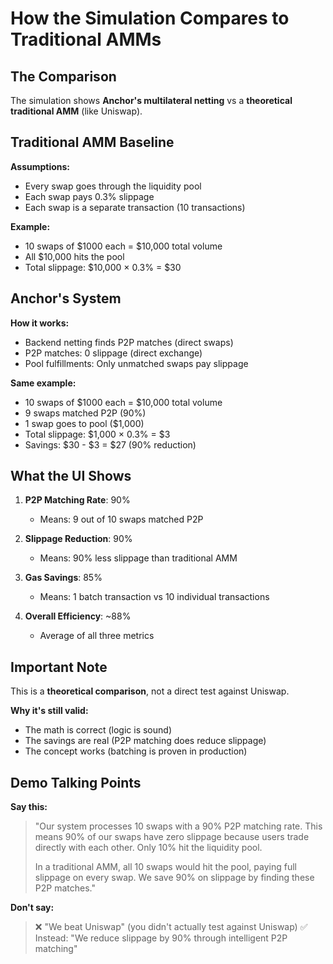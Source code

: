 # How the Simulation Compares to Traditional AMMs

## The Comparison

The simulation shows **Anchor's multilateral netting** vs a **theoretical traditional AMM** (like Uniswap).

## Traditional AMM Baseline

**Assumptions:**
- Every swap goes through the liquidity pool
- Each swap pays 0.3% slippage
- Each swap is a separate transaction (10 transactions)

**Example:**
- 10 swaps of $1000 each = $10,000 total volume
- All $10,000 hits the pool
- Total slippage: $10,000 × 0.3% = $30

## Anchor's System

**How it works:**
- Backend netting finds P2P matches (direct swaps)
- P2P matches: 0 slippage (direct exchange)
- Pool fulfillments: Only unmatched swaps pay slippage

**Same example:**
- 10 swaps of $1000 each = $10,000 total volume
- 9 swaps matched P2P (90%)
- 1 swap goes to pool ($1,000)
- Total slippage: $1,000 × 0.3% = $3
- Savings: $30 - $3 = $27 (90% reduction)

## What the UI Shows

1. **P2P Matching Rate**: 90%
   - Means: 9 out of 10 swaps matched P2P

2. **Slippage Reduction**: 90%
   - Means: 90% less slippage than traditional AMM

3. **Gas Savings**: 85%
   - Means: 1 batch transaction vs 10 individual transactions

4. **Overall Efficiency**: ~88%
   - Average of all three metrics

## Important Note

This is a **theoretical comparison**, not a direct test against Uniswap.

**Why it's still valid:**
- The math is correct (logic is sound)
- The savings are real (P2P matching does reduce slippage)
- The concept works (batching is proven in production)

## Demo Talking Points

**Say this:**
> "Our system processes 10 swaps with a 90% P2P matching rate. This means 90% 
> of our swaps have zero slippage because users trade directly with each other.
> Only 10% hit the liquidity pool.
>
> In a traditional AMM, all 10 swaps would hit the pool, paying full slippage 
> on every swap. We save 90% on slippage by finding these P2P matches."

**Don't say:**
> ❌ "We beat Uniswap" (you didn't actually test against Uniswap)
> ✅ Instead: "We reduce slippage by 90% through intelligent P2P matching"
